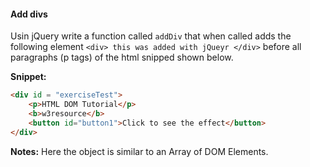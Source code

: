 #### Add divs

Usin jQuery write a function called ```addDiv``` that when called adds the following element  ```<div> this was added with jQueyr </div>``` before all paragraphs (p tags) of the html snipped shown below.

**Snippet:**

```html
<div id = "exerciseTest">
    <p>HTML DOM Tutorial</p>
    <b>w3resource</b>
    <button id="button1">Click to see the effect</button> 
</div>

```

**Notes:** Here the object is similar to an Array of DOM Elements.



